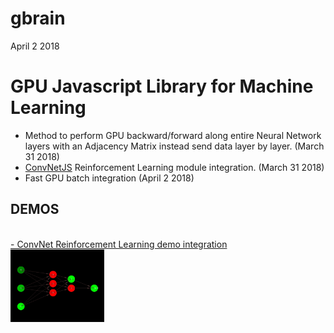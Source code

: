gbrain
============
April 2 2018
<h1>GPU Javascript Library for Machine Learning</h1>

- Method to perform GPU backward/forward along entire Neural Network layers with an Adjacency Matrix instead send data layer by layer. (March 31 2018)<br />
- <a href="https://github.com/karpathy/convnetjs">ConvNetJS</a> Reinforcement Learning module integration. (March 31 2018)<br />
- Fast GPU batch integration (April 2 2018)

<h2>DEMOS</h2>
<br />
<a href="http://stormcolour.appspot.com/scejs/demos/gbrain-reinforcement-learning/">- ConvNet Reinforcement Learning demo integration</a><br />
<a href="http://stormcolour.appspot.com/scejs/demos/gbrain-reinforcement-learning/"><img src="demos/graph-neuronal-network/capture.jpg" style="width:150px"/></a> <br />
<br />
